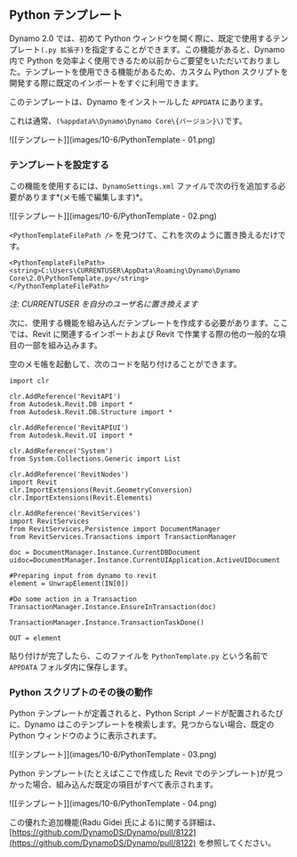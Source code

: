 

## Python テンプレート

Dynamo 2.0 では、初めて Python ウィンドウを開く際に、既定で使用するテンプレート```(.py 拡張子)```を指定することができます。この機能があると、Dynamo 内で Python を効率よく使用できるため以前からご要望をいただいておりました。テンプレートを使用できる機能があるため、カスタム Python スクリプトを開発する際に既定のインポートをすぐに利用できます。

このテンプレートは、Dynamo をインストールした ```APPDATA``` にあります。

これは通常、```(%appdata%\Dynamo\Dynamo Core\{バージョン}\)```です。

![[テンプレート]](images/10-6/PythonTemplate - 01.png)

### テンプレートを設定する

この機能を使用するには、```DynamoSettings.xml``` ファイルで次の行を追加する必要があります*(メモ帳で編集します)*。

![[テンプレート]](images/10-6/PythonTemplate - 02.png)

```<PythonTemplateFilePath />``` を見つけて、これを次のように置き換えるだけです。

```
<PythonTemplateFilePath>
<string>C:\Users\CURRENTUSER\AppData\Roaming\Dynamo\Dynamo Core\2.0\PythonTemplate.py</string>
</PythonTemplateFilePath>
```

*注: CURRENTUSER を自分のユーザ名に置き換えます*

次に、使用する機能を組み込んだテンプレートを作成する必要があります。ここでは、Revit に関連するインポートおよび Revit で作業する際の他の一般的な項目の一部を組み込みます。

空のメモ帳を起動して、次のコードを貼り付けることができます。

```
import clr

clr.AddReference('RevitAPI')
from Autodesk.Revit.DB import *
from Autodesk.Revit.DB.Structure import *

clr.AddReference('RevitAPIUI')
from Autodesk.Revit.UI import *

clr.AddReference('System')
from System.Collections.Generic import List

clr.AddReference('RevitNodes')
import Revit
clr.ImportExtensions(Revit.GeometryConversion)
clr.ImportExtensions(Revit.Elements)

clr.AddReference('RevitServices')
import RevitServices
from RevitServices.Persistence import DocumentManager
from RevitServices.Transactions import TransactionManager

doc = DocumentManager.Instance.CurrentDBDocument
uidoc=DocumentManager.Instance.CurrentUIApplication.ActiveUIDocument

#Preparing input from dynamo to revit
element = UnwrapElement(IN[0])

#Do some action in a Transaction
TransactionManager.Instance.EnsureInTransaction(doc)

TransactionManager.Instance.TransactionTaskDone()

OUT = element
```

貼り付けが完了したら、このファイルを ```PythonTemplate.py``` という名前で ```APPDATA``` フォルダ内に保存します。

### Python スクリプトのその後の動作

Python テンプレートが定義されると、Python Script ノードが配置されるたびに、Dynamo はこのテンプレートを検索します。見つからない場合、既定の Python ウィンドウのように表示されます。

![[テンプレート]](images/10-6/PythonTemplate - 03.png)

Python テンプレート(たとえばここで作成した Revit でのテンプレート)が見つかった場合、組み込んだ既定の項目がすべて表示されます。

![[テンプレート]](images/10-6/PythonTemplate - 04.png)

この優れた追加機能(Radu Gidei 氏による)に関する詳細は、[https://github.com/DynamoDS/Dynamo/pull/8122](https://github.com/DynamoDS/Dynamo/pull/8122) を参照してください。

